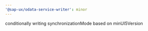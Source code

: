 ```yaml
---
'@sap-ux/odata-service-writer': minor
---
```


conditionally writing synchronizationMode based on minUI5Version
